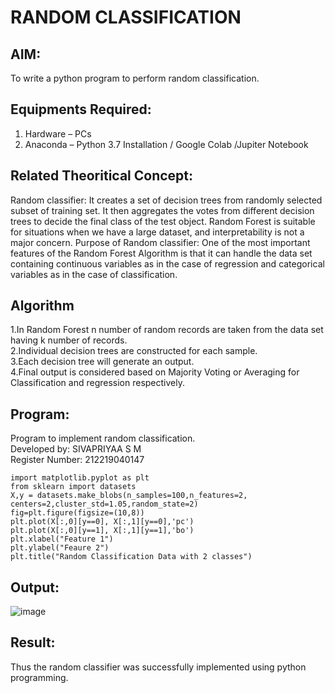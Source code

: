 # RANDOM CLASSIFICATION
## AIM:
To write a python program to perform random classification.

## Equipments Required:
1. Hardware – PCs
2. Anaconda – Python 3.7 Installation / Google Colab /Jupiter Notebook

## Related Theoritical Concept:
Random classifier:
It creates a set of decision trees from randomly selected subset of training set. It then
aggregates the votes from different decision trees to decide the final class of the test
object. Random Forest is suitable for situations when we have a large dataset, and
interpretability is not a major concern.
Purpose of Random classifier:
One of the most important features of the Random Forest Algorithm is that it can
handle the data set containing continuous variables as in the case of regression and
categorical variables as in the case of classification.

## Algorithm
1.In Random Forest n number of random records are taken from the data set having
k number of records.<br>
2.Individual decision trees are constructed for each sample.<br>
3.Each decision tree will generate an output.<br>
4.Final output is considered based on Majority Voting or Averaging for Classification
and regression respectively.<br>

## Program:
Program to implement random classification.<br>
Developed by: SIVAPRIYAA S M<br>
Register Number: 212219040147<br>
```
import matplotlib.pyplot as plt
from sklearn import datasets
X,y = datasets.make_blobs(n_samples=100,n_features=2,
centers=2,cluster_std=1.05,random_state=2)
fig=plt.figure(figsize=(10,8))
plt.plot(X[:,0][y==0], X[:,1][y==0],'pc')
plt.plot(X[:,0][y==1], X[:,1][y==1],'bo')
plt.xlabel("Feature 1")
plt.ylabel("Feaure 2")
plt.title("Random Classification Data with 2 classes")
```

## Output:
![image](https://user-images.githubusercontent.com/89241229/169958628-9bfa1b4b-46d7-46be-9bc5-29475be23d4e.png)


## Result:
Thus the random classifier was successfully implemented using python programming.
